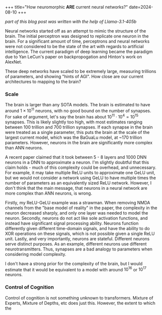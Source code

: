 +++
title="How neuromorphic **ARE** current neural networks?"
date=2024-08-10
+++

*part of this blog post was written with the help of Llama-3.1-405b*

Neural networks started off as an attempt to mimic the structure of the brain. The initial perceptron was designed to replicate one neuron in the brain. For a significant amount of time, perceptrons and neural networks were not considered to be the state of the art with regards to artificial intelligence. The current paradigm of deep learning became the paradigm due to Yan LeCun's paper on backpropogation and Hinton's work on AlexNet. 

These deep networks have scaled to be extremely large, measuring trillions of parameters, and showing "hints of AGI". How close are our current architectures to mapping to the brain?

### Scale
The brain is larger than any SOTA models. The brain is estimated to have around $1 \times 10^{11}$ neurons, with no good bound on the number of synapses. For sake of argument, let's say the brain has about $10^{11} \cdot 10^{4} = 10^{15}$ synapses. This is likely slightly too high, with most estimates ranging between $100$ trillion and $700$ trillion synapses. If each synapse in the brain were treated as a single parameter, this puts the brain at the scale of the largest current model, which was the BaGuaLu model, at ~170 trillion parameters.  However, neurons in the brain are significantly more complex than ANN neurons. 

A recent paper claimed that it took between 5 - 8 layers and 1000 DNN neurons in a DNN to approximate a neuron. I'm slightly doubtful that this claim holds - much of this complexity could be overhead, and unnecessary. For example, it may take multiple ReLU units to approximate one GeLU unit, but we would not consider a network using GeLU to have multiple times the number of parameters as an equivalently sized ReLU network. However, I don't think that the main message, that neurons in a neural network are more complex than ANN neurons, is wrong. 

Firstly, my ReLU-GeLU example was a strawman. When removing NMDA channels from the "base model of reality" in the paper, the complexity in the neuron decreased sharply, and only one layer was needed to model the neuron. Secondly, neurons do not act like sole activation functions, and instead have significant signal processing ability. Neurons function differently given different time-domain signals, and have the ability to do XOR operations on these signals, which is not possible given a single ReLU unit. Lastly, and very importantly, neurons are stateful. Different neurons serve distinct purposes. As an example, different neurons use different neurotransmitters. Thus, synapses are a bad analogy to parameters when considering model complexity. 

I don't have a strong prior for the complexity of the brain, but I would estimate that it would be equivalent to a model with around $10^{16}$ or $10^{17}$ neurons. 

### Control of Cognition
Control of cognition is not something unknown to transformers. Mixture of Experts, Mixture of Depths, etc does just this. However, the extent to which the 

